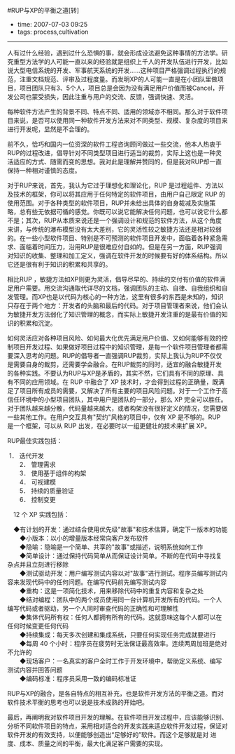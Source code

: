 #RUP与XP的平衡之道[转]

- time: 2007-07-03 09:25
- tags: process,cultivation
---

<p>人有过什么经验，遇到过什么恐惧的事，就会形成设法避免这种事情的方法学。研究重型方法学的人可能一直以来的经验就是组织上千人的开发队伍进行开发，比如说大型电信系统的开发、军事航天系统的开发......这种项目严格强调过程执行的规范，注重文档规范、评审及过程度量。而发明XP的人可能一直是在小团队里做项目，项目团队只有3、5个人，项目总是会因为没有满足用户价值而被Cancel，开发公司也蒙受损失，因此注重与用户的交流、反馈，强调快速、灵活。 </p>
<p>每种软件方法产生的背景不同、特点不同、适用的领域亦不相同。那么对于软件项目来说，是否可以使用同一种软件开发方法来对不同类型、规模、复杂度的项目来进行开发呢，显然是不合理的。</p>
<p>前不久，恰巧和国内一位资深的软件工程咨询顾问做过一些交流，他本人热衷于RUP的过程改进，倡导针对不同类型项目进行适当的裁剪，实际上这也是一种灵活适应的方式、随需而变的思想。我对此是理解并赞同的，但是我对RUP却一直保持一种相对谨慎的态度。 </p>
<p>对于RUP来说，首先，我认为它过于理想化和理论化，RUP 是过程组件、方法以及技术的框架，你可以将其应用于任何特定的软件项目，由用户自己限定 RUP 的使用范围。对于各种类型的软件项目，RUP并未给出具体的自身裁减及实施策略，总有些无依据可循的感觉。你既可以说它能解决任何问题，也可以说它什么都不是；其次，RUP从本质来说还是一个强调设计和规范的软件方法，从这个角度来讲，与传统的瀑布模型没有太大差别，它的灵活性较之敏捷方法还是相对较弱的。在一些小型软件项目、特别是不可预测的软件项目开发中，面临着各种紧急需求、面临着时间压力，沿用RUP是很难应付自如的。但是在另一方面，RUP强调对知识的收集、整理和加工定义，强调在软件开发的时候要有好的体系结构。所以它还是很有利于知识的积累和共享的。</p>
<p>相比RUP ，敏捷方法如XP则更为灵活，倡导尽早的、持续的交付有价值的软件满足用户需要。用交流沟通取代详尽的文档，强调团队的主动、自律、自我组织和自发管理。而XP也是以代码为核心的一种方法，这里有很多的东西是未知的，知识只存在于两个地方：开发者的头脑和最后的代码。对于项目管理者来说，他们会认为敏捷开发方法弱化了知识管理的概念，而实际上敏捷开发注重的是最有价值的知识的积累和沉淀。</p>
<p>如何灵活应对各种项目风险、如何最大化优先满足用户价值、又如何能够有效的控制项目开发过程、如果做好项目过程中的知识管理，是每一个软件项目管理者都需要深入思考的问题。RUP的倡导者一直强调RUP裁剪，实际上我认为RUP不仅仅是需要自身的裁剪，还需要学会融合。在RUP裁剪的同时，适宜的融合敏捷开发的各种实践。不要认为RUP与XP是矛盾的，其实不然，它们具有不同的原理、具有不同的应用领域。在 RUP 中融合了 XP 技术时，才会得到过程的正确量，既满足了项目所有成员的需要，又解决了所有主要的项目风险问题。对于一个工作于高信任环境中的小型项目团队，其中用户是团队的一部分，那么 XP 完全可以胜任。对于团队越来越分散，代码量越来越大，或者构架没有很好定义的情况，您需要做一些其他工作。在用户交互具有"契约"风格的项目中，仅有 XP 是不够的。RUP 是一个框架，可以从 RUP 出发，在必要时以一组更健壮的技术来扩展 XP。 </p>
<p>RUP最佳实践包括：</p>
<p>&nbsp;1． 迭代开发 <br>　　2． 管理需求 <br>　　3． 使用基于组件的构架 <br>　　4． 可视建模 <br>　　5． 持续的质量验证 <br>　　6． 控制变更 </p>
<p>　12 个 XP 实践包括：</p>
<p>　◆有计划的开发：通过结合使用优先级"故事"和技术估算，确定下一版本的功能<br>　　◆小版本：以小的增量版本经常向客户发布软件 <br>　　◆隐喻：隐喻是一个简单、共享的"故事"或描述，说明系统如何工作 <br>　　◆简单设计：通过保持代码简单从而保证设计简单。不断的在代码中寻找复杂点并且立刻进行移除 <br>　　◆测试驱动开发：用户编写测试内容以对"故事"进行测试。程序员编写测试内容来发现代码中的任何问题。在编写代码前先编写测试内容 <br>　　◆重构：这是一项简化技术，用来移除代码中的重复内容和复杂之处 <br>　　◆结对编程：团队中的两个成员使用同一台计算机开发所有的代码。一个人编写代码或者驱动，另一个人同时审查代码的正确性和可理解性 <br>　　◆集体代码所有权：任何人都拥有所有的代码。这就意味这每个人都可以在任何时候变更任何代码 <br>　　◆持续集成：每天多次创建和集成系统，只要任何实现任务完成就要进行 <br>　　◆每周 40 个小时：程序员在疲劳时无法保证最高效率。连续两周加班是绝对不允许的 <br>　　◆现场客户：一名真实的客户全时工作于开发环境中，帮助定义系统、编写测试内容并回答问题 <br>　　◆编码标准：程序员采用一致的编码标准证 </p>
<p>RUP与XP的融合，是各自特点的相互补充，也是软件开发方法的平衡之道。而对软件技术平衡的思考也可以说是技术成熟的开始吧。</p>
<p>最后，再阐明我对软件项目开发的理解。在软件项目开发过程中，应该能够识别、分析不同软件项目的特点，采用相对适合的开发实践来适应软件开发过程，保证对软件开发的有效支持，以便能够创造出“足够好的”软件。而这个足够就是对 进度、成本、质量之间的平衡，最大化满足客户需要的实现。</p>
                                    